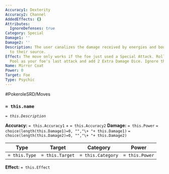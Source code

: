 ```yaml
---
Accuracy1: Dexterity
Accuracy2: Channel
AddedEffects: {}
Attributes:
  IgnoreDefenses: true
Category: Special
Damage1: ''
Damage2: ''
Description: The user canalizes the damage received by energies and bounces them back
  to their source.
Effect: The move only works if the foe just used a Special Attack. Roll the same Damage
  Pool as your foe's last attack and add 2 Extra Damage Dice. Ignore the foe's Defenses.
Name: Mirror Coat
Power: 0
Target: Foe
Type: Psychic
---
```


#PokeroleSRD/Moves

### `= this.name` 
*`= this.Description`*

**Accuracy:** `= this.Accuracy1` + `= this.Accuracy2`
**Damage:** `= this.Power` `= choice(length(this.Damage1)=0, "","\+ "+ this.Damage1)` `= choice(length(this.Damage2)=0, "","\+ "+ this.Damage2)`

| Type          | Target          | Category          | Power          |
| ------------- | --------------- | ----------------  | -------------- |
| `= this.Type` | `= this.Target` | `= this.Category` | `= this.Power` | 

**Effect:** `= this.Effect`